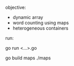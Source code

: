objective:

- dynamic array
- word counting using maps
- heterogeneous containers

run:

go run <...>.go

go build maps
./maps <file>
